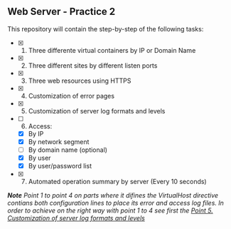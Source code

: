 ## Web Server - Practice 2

This repository will contain the step-by-step of the following tasks:

- [x] 1. Three differente virtual containers by IP or Domain Name
- [x] 2. Three different sites by different listen ports
- [x] 3. Three web resources using HTTPS
- [x] 4. Customization of error pages
- [x] 5. Customization of server log formats and levels
- [ ] 6. Access:
    - [x] By IP
    - [x] By network segment
    - [ ] By domain name (optional)
    - [x] By user
    - [x] By user/password list
    
- [x] 7. Automated operation summary by server (Every 10 seconds)

_**Note** Point 1 to point 4 on parts where it difines the VirtualHost directive contians both configuration lines to place its error and access log files. In order to achieve on the right way with point 1 to 4 see first the [Point 5. Customization of server log formats and levels](https://github.com/ddufale/Network-Services-Management/blob/master/Apache%202.4.18%20on%20Ubuntu%2016.04%20LTS/5.%20Customization%20of%20server%20log%20formats%20and%20levels.md)_
